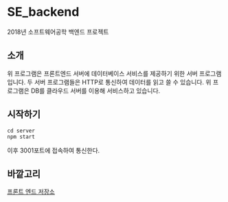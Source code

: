 # SE_backend
2018년 소프트웨어공학 백엔드 프로젝트
## 소개
위 프로그램은 프론트엔드 서버에 데이터베이스 서비스를 제공하기 위한 서버 프로그램입니다.
두 서버 프로그램들은 HTTP로 통신하여 데이터를 읽고 쓸 수 있습니다.
위 프로그램은 DB를 클라우드 서버를 이용해 서비스하고 있습니다.
## 시작하기
```
cd server
npm start
```
이후 3001포트에 접속하여 통신한다.
## 바깥고리
[프론트 엔드 저장소](https://github.com/cocoapi/SE_webpage)
